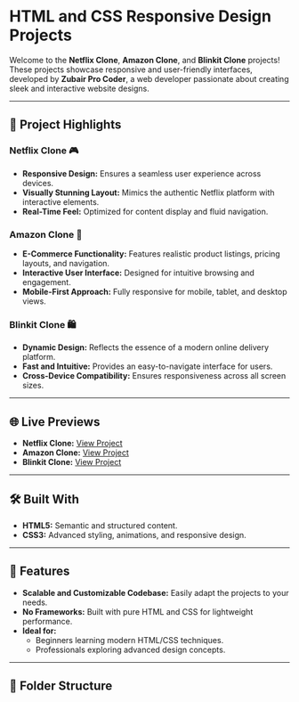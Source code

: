 # HTML and CSS Responsive Design Projects

Welcome to the **Netflix Clone**, **Amazon Clone**, and **Blinkit Clone** projects! These projects showcase responsive and user-friendly interfaces, developed by **Zubair Pro Coder**, a web developer passionate about creating sleek and interactive website designs.

---

## 🚀 Project Highlights

### Netflix Clone 🎮
- **Responsive Design:** Ensures a seamless user experience across devices.
- **Visually Stunning Layout:** Mimics the authentic Netflix platform with interactive elements.
- **Real-Time Feel:** Optimized for content display and fluid navigation.

### Amazon Clone 🛒
- **E-Commerce Functionality:** Features realistic product listings, pricing layouts, and navigation.
- **Interactive User Interface:** Designed for intuitive browsing and engagement.
- **Mobile-First Approach:** Fully responsive for mobile, tablet, and desktop views.

### Blinkit Clone 🛍️
- **Dynamic Design:** Reflects the essence of a modern online delivery platform.
- **Fast and Intuitive:** Provides an easy-to-navigate interface for users.
- **Cross-Device Compatibility:** Ensures responsiveness across all screen sizes.

---

## 🌐 Live Previews
- **Netflix Clone:** [View Project](https://67696cc0a7940225c747c087--fluffy-baklava-24334a.netlify.app/)
- **Amazon Clone:** [View Project](https://6768f8bf632143d99aa32626--elaborate-tulumba-60a061.netlify.app/)
- **Blinkit Clone:** [View Project](https://678a071d6c9281dcd9692862--darling-florentine-d3a463.netlify.app/)

---

## 🛠️ Built With
- **HTML5:** Semantic and structured content.
- **CSS3:** Advanced styling, animations, and responsive design.

---

## 🎯 Features
- **Scalable and Customizable Codebase:** Easily adapt the projects to your needs.
- **No Frameworks:** Built with pure HTML and CSS for lightweight performance.
- **Ideal for:**
  - Beginners learning modern HTML/CSS techniques.
  - Professionals exploring advanced design concepts.

---

## 📂 Folder Structure
